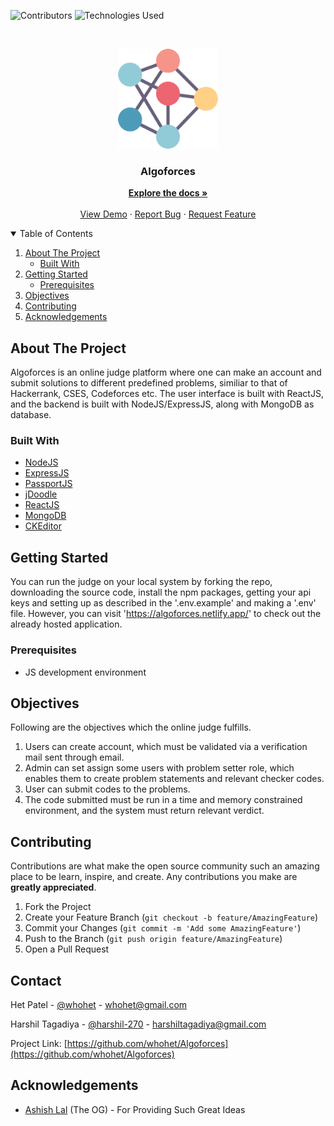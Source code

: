 
<!--
*** Thanks for checking out the Best-README-Template. If you have a suggestion
*** that would make this better, please fork the repo and create a pull request
*** or simply open an issue with the tag "enhancement".
*** Thanks again! Now go create something AMAZING! :D
-->



<!-- PROJECT SHIELDS -->
<!--
*** I'm using markdown "reference style" links for readability.
*** Reference links are enclosed in brackets [ ] instead of parentheses ( ).
*** See the bottom of this document for the declaration of the reference variables
*** for contributors-url, forks-url, etc. This is an optional, concise syntax you may use.
*** https://www.markdownguide.org/basic-syntax/#reference-style-links
-->
![Contributors][contributors-shield]
![Technologies Used][t-s]


<!-- PROJECT LOGO -->
<br />
<p align="center">
  <a href="">
    <img src="logo.png" alt="Logo" width="160" height="160">
  </a>

  <h3 align="center">Algoforces</h3>

  <p align="center">
    <a href="https://github.com/whohet/Algoforces/"><strong>Explore the docs »</strong></a>
    <br />
    <br />
    <a href="https://github.com/whohet/Algoforces/">View Demo</a>
    ·
    <a href="https://github.com/whohet/Algoforces/issues">Report Bug</a>
    ·
    <a href="https://github.com/whohet/Algoforces/issues">Request Feature</a>
  </p>
</p>



<!-- TABLE OF CONTENTS -->
<details open="open">
  <summary>Table of Contents</summary>
  <ol>
    <li>
      <a href="#about-the-project">About The Project</a>
      <ul>
        <li><a href="#built-with">Built With</a></li>
      </ul>
    </li>
    <li>
      <a href="#getting-started">Getting Started</a>
      <ul>
        <li><a href="#prerequisites">Prerequisites</a></li>
      </ul>
    </li>
    <li><a href="#objectives">Objectives</a></li>
    <li><a href="#contributing">Contributing</a></li>
    <li><a href="#acknowledgements">Acknowledgements</a></li>
  </ol>
</details>



<!-- ABOUT THE PROJECT -->
## About The Project


Algoforces is an online judge platform where one can make an account and submit solutions to different predefined problems, similiar to that of Hackerrank, CSES, Codeforces etc.
The user interface is built with ReactJS, and the backend is built with NodeJS/ExpressJS, along with MongoDB as database.


### Built With


* [NodeJS](https://nodejs.org/en/)
* [ExpressJS](https://expressjs.com/)
* [PassportJS](https://www.passportjs.org/)
* [jDoodle](https://www.jdoodle.com/compiler-api/)
* [ReactJS](https://reactjs.org/)
* [MongoDB](https://www.mongodb.com/)
* [CKEditor](https://ckeditor.com/)



<!-- GETTING STARTED -->
## Getting Started

You can run the judge on your local system by forking the repo, downloading the source code, install the npm packages, getting your api keys and setting up as described in the '.env.example' and making a '.env' file.
However, you can visit 'https://algoforces.netlify.app/' to check out the already hosted application.

### Prerequisites

* JS development environment

<!-- USAGE EXAMPLES -->
## Objectives
Following are the objectives which the online judge fulfills.
1. Users can create account, which must be validated via a verification mail sent through
email.
2. Admin can set assign some users with problem setter role, which enables them to create
problem statements and relevant checker codes.
3. User can submit codes to the problems.
4. The code submitted must be run in a time and memory constrained environment, and
the system must return relevant verdict.

<!-- CONTRIBUTING -->
## Contributing

Contributions are what make the open source community such an amazing place to be learn, inspire, and create. Any contributions you make are **greatly appreciated**.

1. Fork the Project
2. Create your Feature Branch (`git checkout -b feature/AmazingFeature`)
3. Commit your Changes (`git commit -m 'Add some AmazingFeature'`)
4. Push to the Branch (`git push origin feature/AmazingFeature`)
5. Open a Pull Request


<!-- CONTACT -->
## Contact


Het Patel - [@whohet](https://github.com/whohet) - whohet@gmail.com

Harshil Tagadiya - [@harshil-270](https://github.com/harshil-270) - harshiltagadiya@gmail.com

Project Link: [https://github.com/whohet/Algoforces](https://github.com/whohet/Algoforces)



<!-- ACKNOWLEDGEMENTS -->
## Acknowledgements
* [Ashish Lal](https://github.com/Silver-Snitch) (The OG) - For Providing Such Great Ideas

[contributors-shield]: https://img.shields.io/github/contributors/whohet/Algoforces
[contributors-url]: https://github.com/othneildrew/Best-README-Template/graphs/contributors
[t-s]: https://img.shields.io/badge/NodeJS-ReactJS-blue
[product-screenshot1]: images/ss1.png
[product-screenshot2]: images/ss2.png
[product-screenshot3]: images/ss3.png
[product-screenshot4]: images/ss4.png
[product-screenshot5]: images/ss5.png

